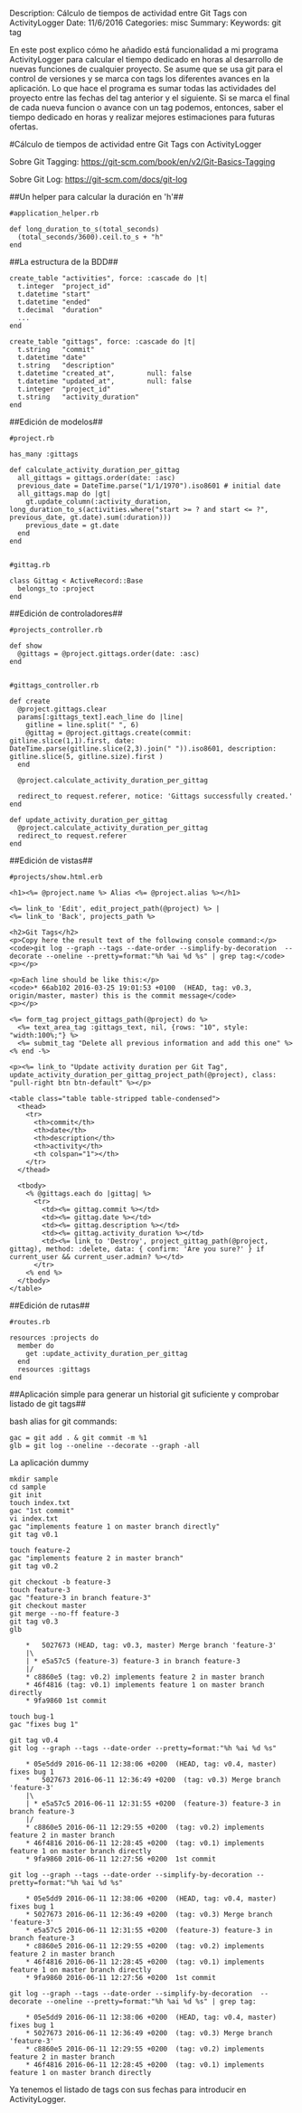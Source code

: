 Description: Cálculo de tiempos de actividad entre Git Tags con ActivityLogger
Date: 11/6/2016
Categories: misc
Summary:
Keywords: git tag

En este post explico cómo he añadido está funcionalidad a mi programa ActivityLogger para calcular el tiempo dedicado en horas al desarrollo de nuevas funciones de cualquier proyecto.
Se asume que se usa git para el control de versiones y se marca con tags los diferentes avances en la aplicación.
Lo que hace el programa es sumar todas las actividades del proyecto entre las fechas del tag anterior y el siguiente. Si se marca el final de cada nueva funcion o avance con un tag podemos, entonces, saber el tiempo dedicado en horas y realizar mejores estimaciones para futuras ofertas.

#Cálculo de tiempos de actividad entre Git Tags con ActivityLogger

Sobre Git Tagging: <https://git-scm.com/book/en/v2/Git-Basics-Tagging>

Sobre Git Log: <https://git-scm.com/docs/git-log>

##Un helper para calcular la duración en 'h'##

    #application_helper.rb

    def long_duration_to_s(total_seconds)
      (total_seconds/3600).ceil.to_s + "h"
    end


##La estructura de la BDD##
    
    create_table "activities", force: :cascade do |t|
      t.integer  "project_id"
      t.datetime "start"
      t.datetime "ended"
      t.decimal  "duration"
      ...
    end

    create_table "gittags", force: :cascade do |t|
      t.string   "commit"
      t.datetime "date"
      t.string   "description"
      t.datetime "created_at",        null: false
      t.datetime "updated_at",        null: false
      t.integer  "project_id"
      t.string   "activity_duration"
    end

##Edición de modelos##

    #project.rb

    has_many :gittags

    def calculate_activity_duration_per_gittag
      all_gittags = gittags.order(date: :asc)
      previous_date = DateTime.parse("1/1/1970").iso8601 # initial date
      all_gittags.map do |gt|
        gt.update_column(:activity_duration, long_duration_to_s(activities.where("start >= ? and start <= ?", previous_date, gt.date).sum(:duration)))
        previous_date = gt.date
      end
    end


    #gittag.rb

    class Gittag < ActiveRecord::Base
      belongs_to :project
    end

##Edición de controladores##

    #projects_controller.rb

    def show
      @gittags = @project.gittags.order(date: :asc)
    end


    #gittags_controller.rb

    def create
      @project.gittags.clear
      params[:gittags_text].each_line do |line| 
        gitline = line.split(" ", 6)
        @gittag = @project.gittags.create(commit: gitline.slice(1,1).first, date: DateTime.parse(gitline.slice(2,3).join(" ")).iso8601, description: gitline.slice(5, gitline.size).first )
      end

      @project.calculate_activity_duration_per_gittag

      redirect_to request.referer, notice: 'Gittags successfully created.'
    end

    def update_activity_duration_per_gittag
      @project.calculate_activity_duration_per_gittag
      redirect_to request.referer
    end



##Edición de vistas##

    #projects/show.html.erb

    <h1><%= @project.name %> Alias <%= @project.alias %></h1>

    <%= link_to 'Edit', edit_project_path(@project) %> |
    <%= link_to 'Back', projects_path %>

    <h2>Git Tags</h2>
    <p>Copy here the result text of the following console command:</p>
    <code>git log --graph --tags --date-order --simplify-by-decoration  --decorate --oneline --pretty=format:"%h %ai %d %s" | grep tag:</code>
    <p></p>

    <p>Each line should be like this:</p>
    <code>* 66ab102 2016-03-25 19:01:53 +0100  (HEAD, tag: v0.3, origin/master, master) this is the commit message</code>
    <p></p>

    <%= form_tag project_gittags_path(@project) do %>
      <%= text_area_tag :gittags_text, nil, {rows: "10", style: "width:100%;"} %>
      <%= submit_tag "Delete all previous information and add this one" %>
    <% end -%>

    <p><%= link_to "Update activity duration per Git Tag", update_activity_duration_per_gittag_project_path(@project), class: "pull-right btn btn-default" %></p>

    <table class="table table-stripped table-condensed">
      <thead>
        <tr>
          <th>commit</th>
          <th>date</th>
          <th>description</th>
          <th>activity</th>
          <th colspan="1"></th>
        </tr>
      </thead>

      <tbody>
        <% @gittags.each do |gittag| %>
          <tr>
            <td><%= gittag.commit %></td>
            <td><%= gittag.date %></td>
            <td><%= gittag.description %></td>
            <td><%= gittag.activity_duration %></td>
            <td><%= link_to 'Destroy', project_gittag_path(@project, gittag), method: :delete, data: { confirm: 'Are you sure?' } if current_user && current_user.admin? %></td>
          </tr>
        <% end %>
      </tbody>
    </table>


##Edición de rutas##

    #routes.rb

    resources :projects do
      member do
        get :update_activity_duration_per_gittag
      end
      resources :gittags
    end



##Aplicación simple para generar un historial git suficiente y comprobar listado de git tags##

bash alias for git commands:

    gac = git add . & git commit -m %1
    glb = git log --oneline --decorate --graph -all

La aplicación dummy

    mkdir sample
    cd sample
    git init
    touch index.txt
    gac "1st commit"
    vi index.txt 
    gac "implements feature 1 on master branch directly"
    git tag v0.1

    touch feature-2
    gac "implements feature 2 in master branch"
    git tag v0.2

    git checkout -b feature-3
    touch feature-3
    gac "feature-3 in branch feature-3"
    git checkout master
    git merge --no-ff feature-3 
    git tag v0.3 
    glb

        *   5027673 (HEAD, tag: v0.3, master) Merge branch 'feature-3'
        |\  
        | * e5a57c5 (feature-3) feature-3 in branch feature-3
        |/  
        * c8860e5 (tag: v0.2) implements feature 2 in master branch
        * 46f4816 (tag: v0.1) implements feature 1 on master branch directly
        * 9fa9860 1st commit

    touch bug-1
    gac "fixes bug 1"

    git tag v0.4
    git log --graph --tags --date-order --pretty=format:"%h %ai %d %s"

        * 05e5dd9 2016-06-11 12:38:06 +0200  (HEAD, tag: v0.4, master) fixes bug 1
        *   5027673 2016-06-11 12:36:49 +0200  (tag: v0.3) Merge branch 'feature-3'
        |\  
        | * e5a57c5 2016-06-11 12:31:55 +0200  (feature-3) feature-3 in branch feature-3
        |/  
        * c8860e5 2016-06-11 12:29:55 +0200  (tag: v0.2) implements feature 2 in master branch
        * 46f4816 2016-06-11 12:28:45 +0200  (tag: v0.1) implements feature 1 on master branch directly
        * 9fa9860 2016-06-11 12:27:56 +0200  1st commit

    git log --graph --tags --date-order --simplify-by-decoration --pretty=format:"%h %ai %d %s"

        * 05e5dd9 2016-06-11 12:38:06 +0200  (HEAD, tag: v0.4, master) fixes bug 1
        * 5027673 2016-06-11 12:36:49 +0200  (tag: v0.3) Merge branch 'feature-3'
        * e5a57c5 2016-06-11 12:31:55 +0200  (feature-3) feature-3 in branch feature-3
        * c8860e5 2016-06-11 12:29:55 +0200  (tag: v0.2) implements feature 2 in master branch
        * 46f4816 2016-06-11 12:28:45 +0200  (tag: v0.1) implements feature 1 on master branch directly
        * 9fa9860 2016-06-11 12:27:56 +0200  1st commit

    git log --graph --tags --date-order --simplify-by-decoration  --decorate --oneline --pretty=format:"%h %ai %d %s" | grep tag:

        * 05e5dd9 2016-06-11 12:38:06 +0200  (HEAD, tag: v0.4, master) fixes bug 1
        * 5027673 2016-06-11 12:36:49 +0200  (tag: v0.3) Merge branch 'feature-3'
        * c8860e5 2016-06-11 12:29:55 +0200  (tag: v0.2) implements feature 2 in master branch
        * 46f4816 2016-06-11 12:28:45 +0200  (tag: v0.1) implements feature 1 on master branch directly

Ya tenemos el listado de tags con sus fechas para introducir en ActivityLogger.


